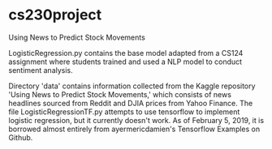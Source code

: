 # cs230project
Using News to Predict Stock Movements

LogisticRegression.py contains the base model adapted from a CS124 assignment where students trained and used a NLP model to conduct sentiment analysis. 

Directory 'data' contains information collected from the Kaggle repository 'Using News to Predict Stock Movements,' which consists of news headlines sourced from Reddit and DJIA prices from Yahoo Finance.
The file LogisticRegressionTF.py attempts to use tensorflow to implement logistic regression, but it currently doesn't work. As of February 5, 2019, it is borrowed almost entirely from ayermericdamien's Tensorflow Examples on Github. 
